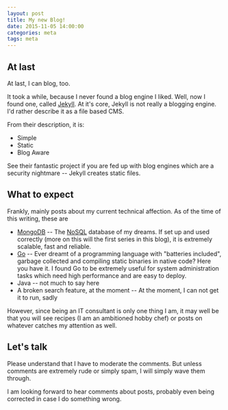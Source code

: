 ```yaml
---
layout: post
title: My new Blog!
date: 2015-11-05 14:00:00
categories: meta
tags: meta
---
```



## At last
At last, I can blog, too.

It took a while, because I never found a blog engine I liked. Well, now I found one, called [Jekyll][jekyll].
At it's core, Jekyll is not really a blogging engine. I'd rather describe it as a file based CMS.

From their description, it is:

* Simple
* Static
* Blog Aware

See their fantastic project if you are fed up with blog engines which are a security nightmare -- Jekyll creates static files.

## What to expect

Frankly, mainly posts about my current technical affection. As of the time of this writing, these are

* [MongoDB][mongodb] -- The [NoSQL][nosql] database of my dreams. If set up and used correctly (more on this will the first series in this blog), it is extremely scalable, fast and reliable.
* [Go][go] -- Ever dreamt of a programming language with "batteries included", garbage collected and compiling static binaries in native code? Here you have it. I found Go to be extremely useful for system administration tasks which need high performance and are easy to deploy.
* Java -- not much to say here
* A broken search feature, at the moment -- At the moment, I can not get it to run, sadly

However, since being an IT consultant is only one thing I am, it may well be that you will see recipes (I am an ambitioned hobby chef) or posts on whatever catches my attention as well.

## Let's talk

Please understand that I have to moderate the comments. But unless comments are extremely rude or simply spam, I will simply wave them through.

I am looking forward to hear comments about posts, probably even being corrected in case I do something wrong.

[jekyll]: http://jekyllrb.com "Homepage of the Jekyll project"
[mongodb]: http://www.mongodb.org
[nosql]: https://en.wikipedia.org/wiki/NoSQL "Wikipedia article on NoSQL"
[go]: http://www.golang.org "Homepage of \"The Go Programming Language\""
